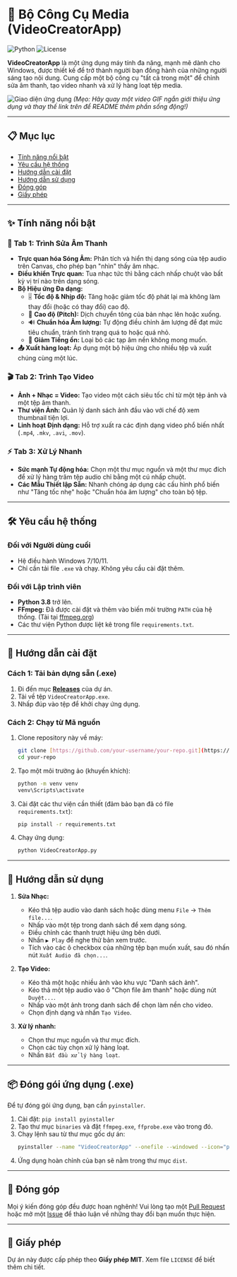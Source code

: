 # 🎼 Bộ Công Cụ Media (VideoCreatorApp)

![Python](https://img.shields.io/badge/Python-3.8%2B-blue.svg) ![License](https://img.shields.io/badge/License-MIT-green.svg)

**VideoCreatorApp** là một ứng dụng máy tính đa năng, mạnh mẽ dành cho Windows, được thiết kế để trở thành người bạn đồng hành của những người sáng tạo nội dung. Cung cấp một bộ công cụ "tất cả trong một" để chỉnh sửa âm thanh, tạo video nhanh và xử lý hàng loạt tệp media.

![Giao diện ứng dụng](https://i.imgur.com/your-screenshot.gif)
*(Mẹo: Hãy quay một video GIF ngắn giới thiệu ứng dụng và thay thế link trên để README thêm phần sống động!)*

---

## 📋 Mục lục
* [Tính năng nổi bật](#-tính-năng-nổi-bật)
* [Yêu cầu hệ thống](#-yêu-cầu-hệ-thống)
* [Hướng dẫn cài đặt](#-hướng-dẫn-cài-đặt)
* [Hướng dẫn sử dụng](#-hướng-dẫn-sử-dụng)
* [Đóng góp](#-đóng-góp)
* [Giấy phép](#-giấy-phép)

---

## ✨ Tính năng nổi bật

### 🎹 **Tab 1: Trình Sửa Âm Thanh**
- **Trực quan hóa Sóng Âm:** Phân tích và hiển thị dạng sóng của tệp audio trên Canvas, cho phép bạn "nhìn" thấy âm nhạc.
- **Điều khiển Trực quan:** Tua nhạc tức thì bằng cách nhấp chuột vào bất kỳ vị trí nào trên dạng sóng.
- **Bộ Hiệu ứng Đa dạng:**
    - 🎚️ **Tốc độ & Nhịp độ:** Tăng hoặc giảm tốc độ phát lại mà không làm thay đổi (hoặc có thay đổi) cao độ.
    - 🎵 **Cao độ (Pitch):** Dịch chuyển tông của bản nhạc lên hoặc xuống.
    - 🔊 **Chuẩn hóa Âm lượng:** Tự động điều chỉnh âm lượng để đạt mức tiêu chuẩn, tránh tình trạng quá to hoặc quá nhỏ.
    - 🤫 **Giảm Tiếng ồn:** Loại bỏ các tạp âm nền không mong muốn.
- **📤 Xuất hàng loạt:** Áp dụng một bộ hiệu ứng cho nhiều tệp và xuất chúng cùng một lúc.

### 🎬 **Tab 2: Trình Tạo Video**
- **Ảnh + Nhạc = Video:** Tạo video một cách siêu tốc chỉ từ một tệp ảnh và một tệp âm thanh.
- **Thư viện Ảnh:** Quản lý danh sách ảnh đầu vào với chế độ xem thumbnail tiện lợi.
- **Linh hoạt Định dạng:** Hỗ trợ xuất ra các định dạng video phổ biến nhất (`.mp4`, `.mkv`, `.avi`, `.mov`).

### ⚡ **Tab 3: Xử Lý Nhanh**
- **Sức mạnh Tự động hóa:** Chọn một thư mục nguồn và một thư mục đích để xử lý hàng trăm tệp audio chỉ bằng một cú nhấp chuột.
- **Các Mẫu Thiết lập Sẵn:** Nhanh chóng áp dụng các cấu hình phổ biến như "Tăng tốc nhẹ" hoặc "Chuẩn hóa âm lượng" cho toàn bộ tệp.

---

## 🛠️ Yêu cầu hệ thống

### **Đối với Người dùng cuối**
- Hệ điều hành Windows 7/10/11.
- Chỉ cần tải file `.exe` và chạy. Không yêu cầu cài đặt thêm.

### **Đối với Lập trình viên**
- **Python 3.8** trở lên.
- **FFmpeg:** Đã được cài đặt và thêm vào biến môi trường `PATH` của hệ thống. (Tải tại [ffmpeg.org](https://ffmpeg.org/download.html))
- Các thư viện Python được liệt kê trong file `requirements.txt`.

---

## 🚀 Hướng dẫn cài đặt

### **Cách 1: Tải bản dựng sẵn (.exe)**
1.  Đi đến mục **[Releases](https://github.com/your-username/your-repo/releases)** của dự án.
2.  Tải về tệp `VideoCreatorApp.exe`.
3.  Nhấp đúp vào tệp để khởi chạy ứng dụng.

### **Cách 2: Chạy từ Mã nguồn**
1.  Clone repository này về máy:
    ```bash
    git clone [https://github.com/your-username/your-repo.git](https://github.com/your-username/your-repo.git)
    cd your-repo
    ```
2.  Tạo một môi trường ảo (khuyến khích):
    ```bash
    python -m venv venv
    venv\Scripts\activate
    ```
3.  Cài đặt các thư viện cần thiết (đảm bảo bạn đã có file `requirements.txt`):
    ```bash
    pip install -r requirements.txt
    ```
4.  Chạy ứng dụng:
    ```bash
    python VideoCreatorApp.py
    ```

---

## 📖 Hướng dẫn sử dụng

1.  **Sửa Nhạc:**
    - Kéo thả tệp audio vào danh sách hoặc dùng menu `File` -> `Thêm file...`.
    - Nhấp vào một tệp trong danh sách để xem dạng sóng.
    - Điều chỉnh các thanh trượt hiệu ứng bên dưới.
    - Nhấn `▶ Play` để nghe thử bản xem trước.
    - Tích vào các ô checkbox của những tệp bạn muốn xuất, sau đó nhấn nút `Xuất Audio đã chọn...`.

2.  **Tạo Video:**
    - Kéo thả một hoặc nhiều ảnh vào khu vực "Danh sách ảnh".
    - Kéo thả một tệp audio vào ô "Chọn file âm thanh" hoặc dùng nút `Duyệt...`.
    - Nhấp vào một ảnh trong danh sách để chọn làm nền cho video.
    - Chọn định dạng và nhấn `Tạo Video`.

3.  **Xử lý nhanh:**
    - Chọn thư mục nguồn và thư mục đích.
    - Chọn các tùy chọn xử lý hàng loạt.
    - Nhấn `Bắt đầu xử lý hàng loạt`.

---

## 📦 Đóng gói ứng dụng (.exe)

Để tự đóng gói ứng dụng, bạn cần `pyinstaller`.

1.  Cài đặt: `pip install pyinstaller`
2.  Tạo thư mục `binaries` và đặt `ffmpeg.exe`, `ffprobe.exe` vào trong đó.
3.  Chạy lệnh sau từ thư mục gốc dự án:
    ```bash
    pyinstaller --name "VideoCreatorApp" --onefile --windowed --icon="path/to/your/icon.ico" --add-binary "binaries/ffmpeg.exe;." --add-binary "binaries/ffprobe.exe;." VideoCreatorApp.py
    ```
4.  Ứng dụng hoàn chỉnh của bạn sẽ nằm trong thư mục `dist`.

---

## 🤝 Đóng góp

Mọi ý kiến đóng góp đều được hoan nghênh! Vui lòng tạo một [Pull Request](https://github.com/your-username/your-repo/pulls) hoặc mở một [Issue](https://github.com/your-username/your-repo/issues) để thảo luận về những thay đổi bạn muốn thực hiện.

---

## 📝 Giấy phép

Dự án này được cấp phép theo **Giấy phép MIT**. Xem file `LICENSE` để biết thêm chi tiết.